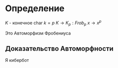 # Определение
$K$ - конечное
$\text{char } k = p$
$K \to K_p: Frob_p$
$x \to x^p$

Это Автоморфизм Фробениуса
## Доказательство Автоморфности
Я кибербот